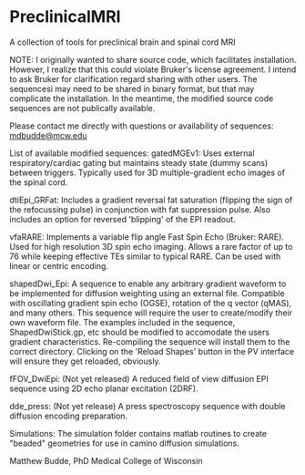 # PreclinicalMRI
A collection of tools for preclinical brain and spinal cord MRI

NOTE: I originally wanted to share source code, which facilitates installation.  However, I realize that this could violate Bruker's license agreement.  I intend to ask Bruker for clarification regard sharing with other users.  The sequencesi may need to be shared in binary format, but that may complicate the installation.  In the meantime, the modified source code sequences are not publically available.

Please contact me directly with questions or availability of sequences: mdbudde@mcw.edu
 

List of available modified sequences:
gatedMGEv1: 
Uses external respiratory/cardiac gating but maintains steady state (dummy scans) between triggers.  Typically used for 3D multiple-gradient echo images of the spinal cord.

dtiEpi_GRFat: 
Includes a gradient reversal fat saturation (flipping the sign of the refocussing pulse) in conjunction with fat suppression pulse.
Also includes an option for reversed 'blipping' of the EPI readout.

vfaRARE: 
Implements a variable flip angle Fast Spin Echo (Bruker: RARE).  Used for high resolution 3D spin echo imaging.  Allows a rare factor of up to 76 while keeping effective TEs similar to typical RARE.  Can be used with linear or centric encoding.

shapedDwi_Epi: 
A sequence to enable any arbitrary gradient waveform to be implemented for diffusion weighting using an external file.  Compatible with oscillating gradient spin echo (OGSE), rotation of the q vector (qMAS), and many others.
This sequence will require the user to create/modify their own waveform file.  The examples included in the sequence, ShapedDwiStick.gp, etc should be modified to accomodate the users gradient characteristics.  Re-compiling the sequence will install them to the correct directory. Clicking on the 'Reload Shapes' button in the PV interface will ensure they get reloaded, obviously.

fFOV_DwiEpi: (Not yet released)
A reduced field of view diffusion EPI sequence using 2D echo planar excitation (2DRF).

dde_press: (Not yet release)
A press spectroscopy sequence with double diffusion encoding preparation.


Simulations:
The simulation folder contains matlab routines to create "beaded" geometries for use in camino diffusion simulations.


Matthew Budde, PhD
Medical College of Wisconsin
